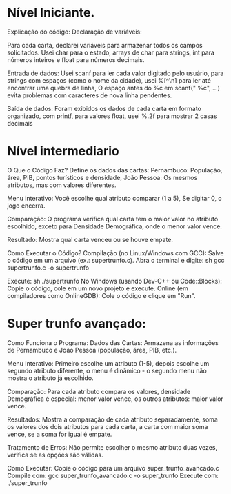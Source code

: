 # Nível Iniciante.
Explicação do código:
Declaração de variáveis:

Para cada carta, declarei variáveis para armazenar todos os campos solicitados. Usei char para o estado, arrays de char para strings, 
int para números inteiros e float para números decimais.

Entrada de dados:
Usei scanf para ler cada valor digitado pelo usuário, para strings com espaços (como o nome da cidade), usei %[^\n] para ler até encontrar uma quebra de linha,
O espaço antes do %c em scanf(" %c", ...) evita problemas com caracteres de nova linha pendentes.

Saída de dados:
Foram exibidos os dados de cada carta em formato organizado, com printf, para valores float, usei %.2f para mostrar 2 casas decimais

# Nível intermediario

O Que o Código Faz? Define os dados das cartas: Pernambuco: População, área, PIB, pontos turísticos e densidade, João Pessoa: Os mesmos atributos, mas com valores diferentes.

Menu interativo: Você escolhe qual atributo comparar (1 a 5), Se digitar 0, o jogo encerra.

Comparação: O programa verifica qual carta tem o maior valor no atributo escolhido, exceto para Densidade Demográfica, onde o menor valor vence.

Resultado: Mostra qual carta venceu ou se houve empate.

Como Executar o Código? Compilação (no Linux/Windows com GCC): Salve o código em um arquivo (ex.: supertrunfo.c). Abra o terminal e digite: sh gcc supertrunfo.c -o supertrunfo

Execute: sh ./supertrunfo No Windows (usando Dev-C++ ou Code::Blocks): Copie o código, cole em um novo projeto e execute. Online (em compiladores como OnlineGDB): Cole o código e clique em "Run".

# Super trunfo avançado:

Como Funciona o Programa: Dados das Cartas: Armazena as informações de Pernambuco e João Pessoa (população, área, PIB, etc.).

Menu Interativo: Primeiro escolhe um atributo (1-5), depois escolhe um segundo atributo diferente, o menu é dinâmico - o segundo menu não mostra o atributo já escolhido.

Comparação: Para cada atributo compara os valores, densidade Demográfica é especial: menor valor vence, os outros atributos: maior valor vence.

Resultados: Mostra a comparação de cada atributo separadamente, soma os valores dos dois atributos para cada carta, a carta com maior soma vence, se a soma for igual é empate.

Tratamento de Erros: Não permite escolher o mesmo atributo duas vezes, verifica se as opções são válidas.

Como Executar: Copie o código para um arquivo super_trunfo_avancado.c Compile com: gcc super_trunfo_avancado.c -o super_trunfo Execute com: ./super_trunfo
